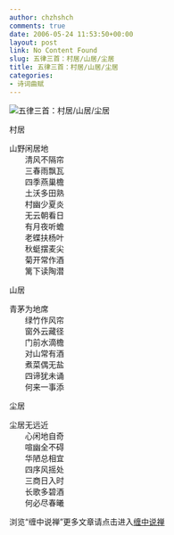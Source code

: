 ```yaml
---
author: chzhshch
comments: true
date: 2006-05-24 11:53:50+00:00
layout: post
link: No Content Found
slug: 五律三首：村居/山居/尘居
title: 五律三首：村居/山居/尘居
categories:
- 诗词曲赋
---
```


			

                            

![五律三首：村居/山居/尘居](http://simg.sinajs.cn/blog7style/images/common/sg_trans.gif)

                            

                            

村居

 

  山野闲居地  
　　清风不隔帘  
　　三春雨飘瓦  
　　四季燕巢檐  
　　土沃多田熟  
　　村幽少夏炎  
　　无云朝看日  
　　有月夜听蟾  
　　老蝶扶杨叶  
　　秋蜓摆麦尖  
　　菊开常作酒  
　　篱下读陶潜  


山居

  青茅为地席  
　　绿竹作风帘  
　　窗外云藏径  
　　门前水滴檐  
　　对山常有酒  
　　煮菜偶无盐  
　　四谛犹未诵  
　　何来一事添

尘居

  尘居无远近  
　　心闲地自奇  
　　喧幽全不碍  
　　华陋总相宜  
　　四序风摇处  
　　三商日入时  
　　长歌多碧酒  
　　何必尽春曦

浏览“缠中说禅”更多文章请点击进入[缠中说禅](http://blog.sina.com.cn/m/chzhshch)

  

